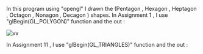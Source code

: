 In this program using "opengl" I drawn the (Pentagon , Hexagon , Heptagon , Octagon , Nonagon ,  Decagon ) shapes.
In Assignment 1 , I use "glBegin(GL_POLYGON)" function and the out :
 
![vv](https://user-images.githubusercontent.com/36794457/46584813-4d793a00-ca68-11e8-9fed-4f6178d9a77d.jpg)

In Assignment 11 , I use "glBegin(GL_TRIANGLES)" function and the out :

